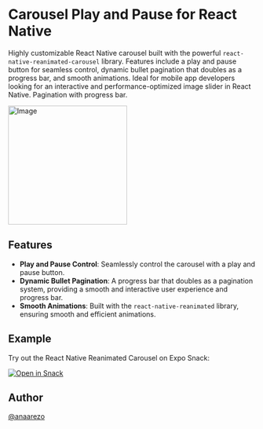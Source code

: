 # Carousel Play and Pause for React Native

Highly customizable React Native carousel built with the powerful `react-native-reanimated-carousel` library. Features include a play and pause button for seamless control, dynamic bullet pagination that doubles as a progress bar, and smooth animations. Ideal for mobile app developers looking for an interactive and performance-optimized image slider in React Native. Pagination with progress bar.

<img width="242" alt="Image" src="https://github.com/user-attachments/assets/2ea2cf65-c5a6-4096-9421-d0c533e69cbd" />

## Features

- **Play and Pause Control**: Seamlessly control the carousel with a play and pause button.
- **Dynamic Bullet Pagination**: A progress bar that doubles as a pagination system, providing a smooth and interactive user experience and progress bar.
- **Smooth Animations**: Built with the `react-native-reanimated` library, ensuring smooth and efficient animations.

## Example

Try out the React Native Reanimated Carousel on Expo Snack:

[![Open in Snack](https://snack.expo.dev/favicon.ico)](https://snack.expo.dev/@anaarezo/react-native-reanimated-carousel-with-play-and-pause)

## Author

[@anaarezo](https://www.linkedin.com/in/anaarezo/)
